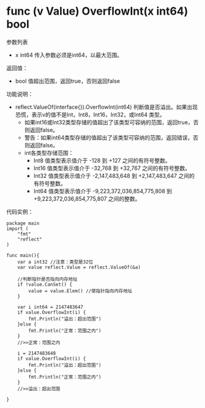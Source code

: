# func (v Value) OverflowInt(x int64) bool

参数列表

- x int64 传入参数必须是int64，以最大范围。

返回值：

- bool 值超出范围，返回true，否则返回false

功能说明：

- reflect.ValueOf(interface{}).OverflowInt(int64) 判断值是否溢出。如果出现恐慌，表示v的值不是Int，Int8，Int16，Int32，或Int64 类型。
	- 如果int16或Int32类型存储的值超出了该类型可容纳的范围，返回true，否则返回false。
	- 警告：如果int64类型存储的值超出了该类型可容纳的范围，返回错误，否则返回false。
	- int各类型存储范围：
		- Int8  值类型表示值介于 -128 到 +127 之间的有符号整数。
		- Int16 值类型表示值介于 -32,768 到 +32,767 之间的有符号整数。
		- Int32 值类型表示值介于 -2,147,483,648 到 +2,147,483,647 之间的有符号整数。
		- Int64 值类型表示值介于 -9,223,372,036,854,775,808 到 +9,223,372,036,854,775,807 之间的整数。

代码实例：
	
	package main
	import (
	    "fmt"
	    "reflect"
	)
	
	func main(){
		var a int32 //注意：类型是32位
		var value reflect.Value = reflect.ValueOf(&a)
		
		//判断指针是否指向内存地址
		if !value.CanSet() {
			value = value.Elem() //使指针指向内存地址
		}
		
		var i int64 = 2147483647
		if value.OverflowInt(i) {
			fmt.Println("溢出：超出范围")
		}else {
			fmt.Println("正常：范围之内")
		}
		//>>正常：范围之内
		
		i = 2147483648
		if value.OverflowInt(i) {
			fmt.Println("溢出：超出范围")
		}else {
			fmt.Println("正常：范围之内")
		}
		//>>溢出：超出范围
		
	}
